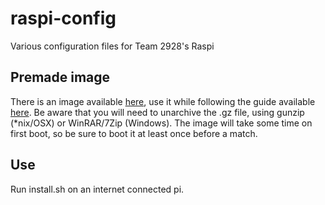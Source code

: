 # raspi-config
Various configuration files for Team 2928's Raspi

## Premade image
There is an image available [here](https://www.dropbox.com/s/s2ucp53n002ysvr/raspi-2928.img.gz?dl=0), use it while following the guide available [here](https://www.raspberrypi.org/documentation/installation/installing-images/README.md). Be aware that you will need to unarchive the .gz file, using gunzip (\*nix/OSX) or WinRAR/7Zip (Windows). The image will take some time on first boot, so be sure to boot it at least once before a match.

## Use
Run install.sh on an internet connected pi.
